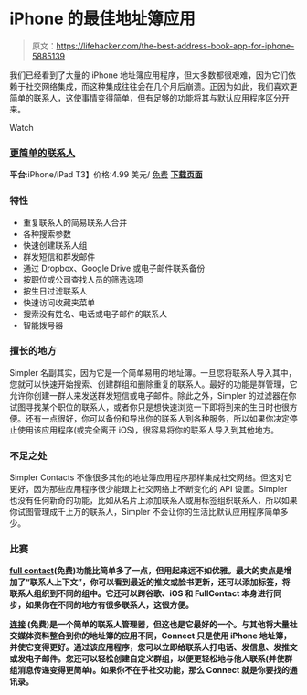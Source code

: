 # iPhone 的最佳地址簿应用

> 原文：<https://lifehacker.com/the-best-address-book-app-for-iphone-5885139>

我们已经看到了大量的 iPhone 地址簿应用程序，但大多数都很艰难，因为它们依赖于社交网络集成，而这种集成往往会在几个月后崩溃。正因为如此，我们喜欢更简单的联系人，这使事情变得简单，但有足够的功能将其与默认应用程序区分开来。

Watch

### [**更简单的联系人**](https://itunes.apple.com/us/app/simpler-contacts-pro-smart/id476148613?mt=8)

**平台**:iPhone/iPad
T3】价格:4.99 美元/ [免费](https://itunes.apple.com/us/app/simpler-contacts-smart-address/id665856919?mt=8)
[**下载页面**](https://itunes.apple.com/us/app/simpler-contacts-pro-smart/id476148613?mt=8)

### **特性**

*   重复联系人的简易联系人合并
*   各种搜索参数
*   快速创建联系人组
*   群发短信和群发邮件
*   通过 Dropbox、Google Drive 或电子邮件联系备份
*   按职位或公司查找人员的筛选选项
*   按生日过滤联系人
*   快速访问收藏夹菜单
*   搜索没有姓名、电话或电子邮件的联系人
*   智能拨号器

### **擅长的地方**

Simpler 名副其实，因为它是一个简单易用的地址簿。一旦您将联系人导入其中，您就可以快速开始搜索、创建群组和删除重复的联系人。最好的功能是群管理，它允许你创建一群人来发送群发短信或电子邮件。除此之外，Simpler 的过滤器在你试图寻找某个职位的联系人，或者你只是想快速浏览一下即将到来的生日时也很方便。还有一点很好，你可以备份和导出你的联系人到各种服务，所以如果你决定停止使用该应用程序(或完全离开 iOS)，很容易将你的联系人导入到其他地方。

### **不足之处**

Simpler Contacts 不像很多其他的地址簿应用程序那样集成社交网络。但这对它更好，因为那些应用程序很少能跟上社交网络上不断变化的 API 设置。Simpler 也没有任何新奇的功能，比如从名片上添加联系人或用标签组织联系人，所以如果你试图管理成千上万的联系人，Simpler 不会让你的生活比默认应用程序简单多少。

### **比赛**

[**full contact**](https://itunes.apple.com/us/app/fullcontact-better-contact/id579616837?mt=8)**(免费)功能比简单多了一点，但用起来远不如优雅。最大的卖点是增加了“联系人上下文”，你可以看到最近的推文或脸书更新，还可以添加标签，将联系人组织到不同的组中。它还可以跨谷歌、iOS 和 FullContact 本身进行同步，如果你在不同的地方有很多联系人，这很方便。**

**[**连接**](https://itunes.apple.com/us/app/connect-contact-manager-for/id659434552?mt=8) (免费)是一个简单的联系人管理器，但这也是它最好的一个。与其他将大量社交媒体资料整合到你的地址簿的应用不同，Connect 只是使用 iPhone 地址簿，并使它变得更好。通过该应用程序，您可以立即给联系人打电话、发信息、发推文或发电子邮件。您还可以轻松创建自定义群组，以便更轻松地与他人联系(并使群组消息传递变得更简单)。如果你不在乎社交功能，那么 Connect 就是你要找的通讯录。**